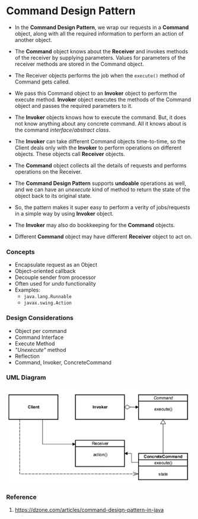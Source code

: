 # Command Design Pattern

* In the **Command Design Pattern**, we wrap our requests in a **Command** object, along with all the required
information to perform an action of another object.

* The **Command** object knows about the **Receiver** and invokes methods of the receiver by supplying parameters.
Values for parameters of the receiver methods are stored in the Command object.

* The Receiver objects performs the job when the `execute()` method of Command gets called.

* We pass this Command object to an **Invoker** object to perform the execute method.
**Invoker** object executes the methods of the Command object and passes the required parameters to it.

* The **Invoker** objects knows how to execute the command.
But, it does not know anything about any concrete command.
All it knows about is the command _interface_/_abstract class_.

* The **Invoker** can take different Command objects time-to-time, so the Client deals only with the **Invoker**
to perform operations on different objects. These objects call **Receiver** objects.

* The **Command** object collects all the details of requests and performs operations on the Receiver.

* The **Command Design Pattern** supports **undoable** operations as well, and we can have an _unexecute_ kind of method
 to return the state of the object back to its original state.

* So, the pattern makes it super easy to perform a verity of jobs/requests in a simple way by using **Invoker** object.

* The **Invoker** may also do bookkeeping for the **Command** objects.

* Different **Command** object may have different **Receiver** object to act on.

### Concepts

* Encapsulate request as an Object
* Object-oriented callback
* Decouple sender from processor
* Often used for _undo_ functionality
* Examples:
    * `java.lang.Runnable`
    * `javax.swing.Action`

### Design Considerations

* Object per command
* Command Interface
* Execute Method
* _"Unexecute"_ method
* Reflection
* Command, Invoker, ConcreteCommand

### UML Diagram

![uml diagram](../../../../../../../../.github/uploads/uml/command.png)

### Reference

1. https://dzone.com/articles/command-design-pattern-in-java